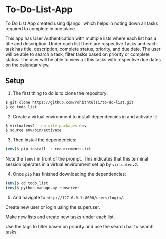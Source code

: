 # To-Do-List-App
To Do List App created using django, which helps in noting down all tasks required to complete in one place.

This app has User Authentication with multiple lists where each list has a title and description.
Under each list there are respective Tasks and each task has title, description, complete status, priority, and due date.
The user will be able to search a task, filter tasks based on priority or complete status.
The user will be able to view all this tasks with respective due dates on the calendar view.

## Setup

1. The first thing to do is to clone the repository:

```sh
$ git clone https://github.com/rohithtulsi/to-do-list.git
$ cd todo_list
```

2. Create a virtual environment to install dependencies in and activate it:
  
```sh
$ virtualenv2 --no-site-packages env
$ source env/bin/activate
```

3. Then install the dependencies:

```sh
(env)$ pip install -r requirements.txt
```
Note the `(env)` in front of the prompt. This indicates that this terminal
session operates in a virtual environment set up by `virtualenv2`.

4. Once `pip` has finished downloading the dependencies:
```sh
(env)$ cd todo_list
(env)$ python manage.py runserver
```
5. And navigate to `http://127.0.0.1:8000/users/login/`.

Create new user or login using the superuser.

Make new lists and create new tasks under each list.

Use the tags to filter based on priority and use the search bar to search tasks.
